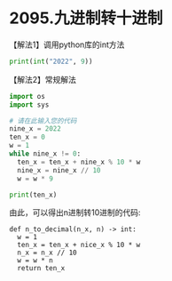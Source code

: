 # 2095.九进制转十进制

【解法1】调用python库的int方法
```python
print(int("2022", 9))
```

【解法2】常规解法
```python
import os
import sys

# 请在此输入您的代码
nine_x = 2022
ten_x = 0
w = 1
while nine_x != 0:
  ten_x = ten_x + nine_x % 10 * w
  nine_x = nine_x // 10
  w = w * 9

print(ten_x)
```


由此，可以得出n进制转10进制的代码:
```python3
def n_to_decimal(n_x, n) -> int:
  w = 1
  ten_x = ten_x + nice_x % 10 * w
  n_x = n_x // 10
  w = w * n
  return ten_x
```



